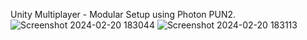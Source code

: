 Unity Multiplayer - Modular Setup using Photon PUN2.
![Screenshot 2024-02-20 183044](https://github.com/yashasvi16/UnityMultiplayer/assets/71773228/a7a67bd2-e0f1-4322-9883-a615a0514f57)
![Screenshot 2024-02-20 183113](https://github.com/yashasvi16/UnityMultiplayer/assets/71773228/39b27225-78bd-4b8d-829d-52eaae41b556)
